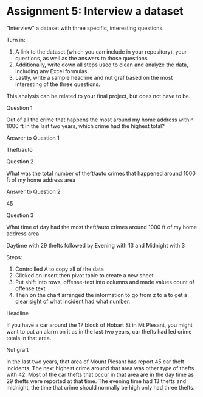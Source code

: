 # Assignment 5: Interview a dataset

"Interview" a dataset with three specific, interesting questions.

Turn in:

1. A link to the dataset (which you can include in your repository), your questions, as well as the answers to those questions.  
2. Additionally, write down all steps used to clean and analyze the data, including any Excel formulas. 
3. Lastly, write a sample headline and nut graf based on the most interesting of the three questions.

This analysis can be related to your final project, but does not have to be.

Question 1

Out of all the crime that happens the most around my home address within 1000 ft in the last two years, which crime had the highest total?

Answer to Question 1 

Theft/auto

Question 2

What was the total number of theft/auto crimes that happened around 1000 ft of my home address area

Answer to Question 2

45

Question 3

What time of day had the most theft/auto crimes around 1000 ft of my home address area

Daytime with 29 thefts followed by Evening with 13 and Midnight with 3

Steps:

1. Controllled A to copy all of the data
2. Clicked on insert then pivot table to create a new sheet
3. Put shift into rows, offense-text into columns and made values count of offense text
4. Then on the chart arranged the information to go from z to a to get a clear sight of what incident had what number.

Headline 

If you have a car around the 17 block of Hobart St in Mt Plesant, you might want to put an alarm on it as in the last two years, car thefts had led crime totals in that area.

Nut graft

In the last two years, that area of Mount Plesant has report 45 car theft incidents. The next highest crime around that area was other type of thefts with 42. Most of the car thefts that occur in that area are in the day time as 29 thefts were reported at that time. The evening time had 13 thefts and midnight, the time that crime should normally be high only had three thefts.
